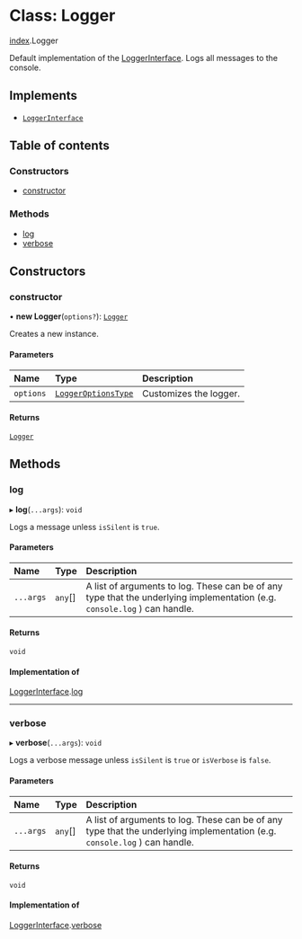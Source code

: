 # Class: Logger

[index](../modules/index.md).Logger

Default implementation of the [LoggerInterface](../interfaces/index.LoggerInterface.md).
Logs all messages to the console.

## Implements

- [`LoggerInterface`](../interfaces/index.LoggerInterface.md)

## Table of contents

### Constructors

- [constructor](index.Logger.md#constructor)

### Methods

- [log](index.Logger.md#log)
- [verbose](index.Logger.md#verbose)

## Constructors

### constructor

• **new Logger**(`options?`): [`Logger`](index.Logger.md)

Creates a new instance.

#### Parameters

| Name | Type | Description |
| :------ | :------ | :------ |
| `options` | [`LoggerOptionsType`](../modules/types.md#loggeroptionstype) | Customizes the logger. |

#### Returns

[`Logger`](index.Logger.md)

## Methods

### log

▸ **log**(`...args`): `void`

Logs a message unless `isSilent` is `true`.

#### Parameters

| Name | Type | Description |
| :------ | :------ | :------ |
| `...args` | `any`[] | A list of arguments to log. These can be of any type that the underlying implementation (e.g. `console.log` ) can handle. |

#### Returns

`void`

#### Implementation of

[LoggerInterface](../interfaces/index.LoggerInterface.md).[log](../interfaces/index.LoggerInterface.md#log)

___

### verbose

▸ **verbose**(`...args`): `void`

Logs a verbose message unless `isSilent` is `true` or `isVerbose` is `false`.

#### Parameters

| Name | Type | Description |
| :------ | :------ | :------ |
| `...args` | `any`[] | A list of arguments to log. These can be of any type that the underlying implementation (e.g. `console.log` ) can handle. |

#### Returns

`void`

#### Implementation of

[LoggerInterface](../interfaces/index.LoggerInterface.md).[verbose](../interfaces/index.LoggerInterface.md#verbose)
